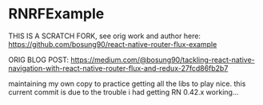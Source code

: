 # RNRFExample

THIS IS A SCRATCH FORK, see orig work and author here: https://github.com/bosung90/react-native-router-flux-example

ORIG BLOG POST: https://medium.com/@bosung90/tackling-react-native-navigation-with-react-native-router-flux-and-redux-27fcd86fb2b7

maintaining my own copy to practice getting all the libs to play nice.  this current commit is due to the trouble i had getting RN 0.42.x working...
